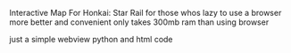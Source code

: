 Interactive Map For Honkai: Star Rail
for those whos lazy to use a browser
more better and convenient only takes 300mb ram than using browser  

just a simple webview python and html code
